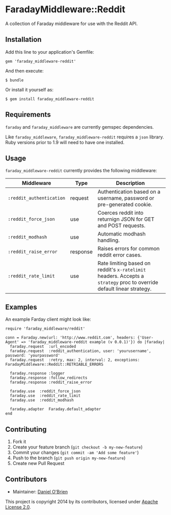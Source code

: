 # FaradayMiddleware::Reddit

A collection of Faraday middleware for use with the Reddit API.

## Installation

Add this line to your application's Gemfile:

    gem 'faraday_middleware-reddit'

And then execute:

    $ bundle

Or install it yourself as:

    $ gem install faraday_middleware-reddit

## Requirements

`faraday` and `faraday_middleware` are currently gemspec dependencies.

Like `faraday_middleware`, `faraday_middleware-reddit` requires a `json` library. Ruby versions prior to 1.9 will need to have one installed.

## Usage

`faraday_middleware-reddit` currently provides the following middleware:

| Middleware | Type | Description |
| --- | --- | --- |
| `:reddit_authentication` | request | Authentication based on a username, password or pre-generated cookie. |
| `:reddit_force_json` | use | Coerces reddit into returnign JSON for GET and POST requests. |
| `:reddit_modhash` | use | Automatic modhash handling. |
| `:reddit_raise_error` | response | Raises errors for common reddit error cases. |
| `:reddit_rate_limit` | use | Rate limiting based on reddit's `x-ratelimit` headers. Accepts a `strategy` proc to override default linear strategy. |

## Examples

An example Farday client might look like:

    require 'faraday_middleware/reddit'

    conn = Faraday.new(url: 'http://www.reddit.com', headers: {'User-Agent' => 'faraday_middleware-reddit example (v 0.0.1)'}) do |faraday|
      faraday.request  :url_encoded
      faraday.request  :reddit_authentication, user: 'yourusername', password: 'yourpassword'
      faraday.request  :retry, max: 2, interval: 2, exceptions: FaradayMiddleware::Reddit::RETRIABLE_ERRORS

      faraday.response :logger
      faraday.response :follow_redirects
      faraday.response :reddit_raise_error

      faraday.use  :reddit_force_json
      faraday.use  :reddit_rate_limit
      faraday.use  :reddit_modhash

      faraday.adapter  Faraday.default_adapter
    end

## Contributing

1. Fork it
2. Create your feature branch (`git checkout -b my-new-feature`)
3. Commit your changes (`git commit -am 'Add some feature'`)
4. Push to the branch (`git push origin my-new-feature`)
5. Create new Pull Request

Contributors
------------

  * Maintainer: [Daniel O'Brien](http://github.com/dobs)

This project is copyright 2014 by its contributors, licensed under [Apache License 2.0](https://github.com/dobs/faraday_middleware-reddit/blob/master/LICENSE).
